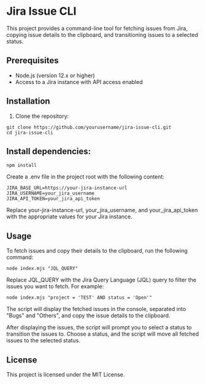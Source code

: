 # Jira Issue CLI

This project provides a command-line tool for fetching issues from Jira, copying issue details to the clipboard, and transitioning issues to a selected status.

## Prerequisites

- Node.js (version 12.x or higher)
- Access to a Jira instance with API access enabled

## Installation

1. Clone the repository:

```
git clone https://github.com/yourusername/jira-issue-cli.git
cd jira-issue-cli
```

## Install dependencies:

```
npm install
```

Create a .env file in the project root with the following content:

```
JIRA_BASE_URL=https://your-jira-instance-url
JIRA_USERNAME=your_jira_username
JIRA_API_TOKEN=your_jira_api_token
```

Replace your-jira-instance-url, your_jira_username, and your_jira_api_token with the appropriate values for your Jira instance.

## Usage

To fetch issues and copy their details to the clipboard, run the following command:

```
node index.mjs "JQL_QUERY"
```

Replace JQL_QUERY with the Jira Query Language (JQL) query to filter the issues you want to fetch. For example:

```
node index.mjs "project = 'TEST' AND status = 'Open'"
```

The script will display the fetched issues in the console, separated into "Bugs" and "Others", and copy the issue details to the clipboard.

After displaying the issues, the script will prompt you to select a status to transition the issues to. Choose a status, and the script will move all fetched issues to the selected status.

## License

This project is licensed under the MIT License.
